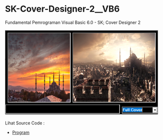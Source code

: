 # SK-Cover-Designer-2__VB6
Fundamental Pemrograman Visual Basic 6.0 - SK; Cover Designer 2<br><br>
<img src="https://github.com/RizkyKhapidsyah/SK-Cover-Designer-2__VB6/blob/main/result/001.PNG"><br><br>
Lihat Source Code : <br>
- <a href="https://github.com/RizkyKhapidsyah/SK-Cover-Designer-2__VB6/tree/main/result">Program</a>
